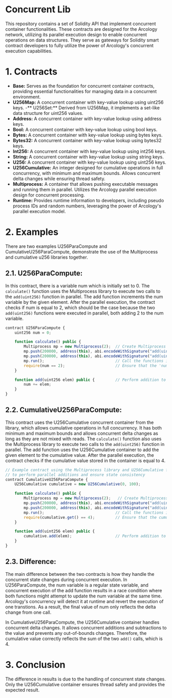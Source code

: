 # Concurrent Lib 
This repository contains a set of Solidity API that implement concurrent container functionalities. These contracts are designed for the Arcology network, utilizing its parallel execution design to enable concurrent operations on data structures. They serve as gateways for Solidity smart contract developers to fully utilize the power of Arcology's concurrent execution capabilities.

# 1. Contracts
- **Base:** Serves as the foundation for concurrent container contracts, providing essential functionalities for managing data in a concurrent environment.
- **U256Map:** A concurrent container with key-value lookup using uint256 keys.
-** U256Set:** Derived from U256Map, it implements a set-like data structure for uint256 values.
- **Address:** A concurrent container with key-value lookup using address keys.
- **Bool:** A concurrent container with key-value lookup using bool keys.
- **Bytes:** A concurrent container with key-value lookup using bytes keys.
- **Bytes32:** A concurrent container with key-value lookup using bytes32 keys.
- **Int256:** A concurrent container with key-value lookup using int256 keys.
- **String:** A concurrent container with key-value lookup using string keys.
- **U256:** A concurrent container with key-value lookup using uint256 keys.
- **U256Cumulative:** An integer designed for cumulative operations in full concurrency, with minimum and maximum bounds. Allows concurrent delta changes while ensuring thread safety. 
- **Multiprocess:** A container that allows pushing executable messages and running them in parallel. Utilizes the Arcology parallel execution design for concurrent processing.
- **Runtime:** Provides runtime information to developers, including pseudo process IDs and random numbers, leveraging the power of Arcology's parallel execution model.

# 2. Examples

There are two examples  U256ParaCompute and CumulativeU256ParaCompute, demonstrate the use of the Multiprocess and cumulative u256 libraries together.

## 2.1. U256ParaCompute:
In this contract, there is a variable num which is initially set to 0. The `calculate()` function uses the Multiprocess library to execute two calls to the `add(uint256)` function in parallel. The add function increments the num variable by the given element. After the parallel execution, the contract checks if num is equal to 2, which should be the case because the two `add(uint256)` functions were executed in parallel, both adding 2 to the num variable.

```js
contract U256ParaCompute {
    uint256 num = 0;

    function calculate() public {     
        Multiprocess mp = new Multiprocess(2);  // Create Multiprocess instance with 2 threads         
        mp.push(200000, address(this), abi.encodeWithSignature("add(uint256)", 2)); 
        mp.push(200000, address(this), abi.encodeWithSignature("add(uint256)", 2));
        mp.run(); 					            // Call the functions in parallel
        require(num == 2);                      // Ensure that the 'num' variable is 2
    }

    function add(uint256 elem) public {         // Perform addition to the 'num' variable
        num += elem;
    }  
}
```

##  2.2. CumulativeU256ParaCompute:
This contract uses the U256Cumulative concurrent container from the library, which allows cumulative operations in full concurrency. It has both minimum and maximum bounds and allows concurrent delta changes as long as they are not mixed with reads. The `calculate()` function also uses the Multiprocess library to execute two calls to the `add(uint256)` function in parallel. The add function uses the U256Cumulative container to add the given element to the cumulative value. After the parallel execution, the contract checks if the cumulative value stored in the container is equal to 4.

```js
// Example contract using the Multiprocess library and U256Cumulative for cumulative operations
// to perform parallel additions and ensure state consistency
contract CumulativeU256ParaCompute {
    U256Cumulative cumulative = new U256Cumulative(0, 100); 

    function calculate() public {       
        Multiprocess mp = new Multiprocess(2);   // Create Multiprocess instance with 2 threads
        mp.push(200000, address(this), abi.encodeWithSignature("add(uint256)", 2));     
        mp.push(200000, address(this), abi.encodeWithSignature("add(uint256)", 2)); call  
        mp.run();   							// Call the functions in parallel
        require(cumulative.get() == 4);         // Ensure that the cumulative value is 4
    }

    function add(uint256 elem) public { 
        cumulative.add(elem);                   // Perform addition to the variable
    }  
}
```

##  2.3. Difference:

The main difference between the two contracts is how they handle the concurrent state changes during concurrent execution. In U256ParaCompute, the num variable is a regular state variable, and concurrent execution of the add function results in a race condition where both functions might attempt to update the num variable at the same time. Arcology's concurrency will detect it at runtime and revert the execution of one transtions. As a result, the final value of num only reflects the delta change from one call.

In CumulativeU256ParaCompute, the U256Cumulative container handles concurrent delta changes. It allows concurrent additions and subtractions to the value and prevents any out-of-bounds changes. Therefore, the cumulative value correctly reflects the sum of the two `add()` calls, which is 4.


#  3. Conclusion
The difference in results is due to the handling of concurrent state changes. Only the U256Cumulative container ensures thread safety and provides the expected result.
